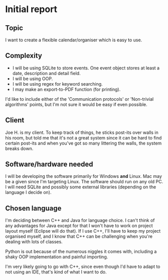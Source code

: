 Initial report
==============

Topic
-----

I want to create a flexible calendar/organiser which is easy to use.


Complexity
----------

 * I will be using SQLite to store events. One event object
   stores at least a date, description and detail field.
 * I will be using OOP.
 * I will be using regex for keyword searching.
 * I may make an export-to-PDF function (for printing).

I'd like to include either of the 'Communication protocols' or
'Non-trivial algorithms' points, but I'm not sure it would be easy if
even possible.


Client
------

Joe H. is my client. To keep track of things, he sticks post-its over
walls in his room, but told me that it's not a great system since it can
be hard to find certain post-its and when you've got so many littering
the walls, the system breaks down.


Software/hardware needed
------------------------

I will be developing the software primarily for Windows **and**
Linux. Mac may be a given since I'm targeting Linux. The software should
run on any old PC. I will need SQLite and possibly some external
libraries (depending on the language I decide on).


Chosen language
---------------

I'm deciding between C++ and Java for language choice. I can't think of
any advantages for Java except for that I won't have to work on project
layout myself (Eclipse will do that). If I use C++, I'll have to keep my
project organised myself, and I know that C++ can be challenging when
you're dealing with lots of classes.

Python is out because of the numerous niggles it comes with, including a
shaky OOP implementation and painful importing.

I'm very likely going to go with C++, since even though I'd have to
adapt to not using an IDE, that's kind of what I want to do.
